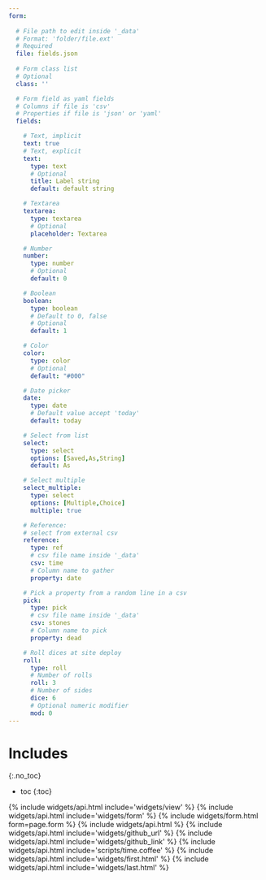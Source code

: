 ```yaml
---
form:
 
  # File path to edit inside '_data'
  # Format: 'folder/file.ext'
  # Required
  file: fields.json
 
  # Form class list
  # Optional
  class: ''

  # Form field as yaml fields
  # Columns if file is 'csv'
  # Properties if file is 'json' or 'yaml'
  fields:

    # Text, implicit
    text: true
    # Text, explicit
    text:
      type: text
      # Optional
      title: Label string
      default: default string

    # Textarea
    textarea:
      type: textarea
      # Optional
      placeholder: Textarea

    # Number
    number:
      type: number
      # Optional
      default: 0

    # Boolean
    boolean:
      type: boolean
      # Default to 0, false
      # Optional
      default: 1

    # Color
    color:
      type: color
      # Optional
      default: "#000"

    # Date picker
    date:
      type: date
      # Default value accept 'today'
      default: today

    # Select from list
    select:
      type: select
      options: [Saved,As,String]
      default: As

    # Select multiple
    select_multiple:
      type: select
      options: [Multiple,Choice]
      multiple: true

    # Reference:
    # select from external csv
    reference:
      type: ref
      # csv file name inside '_data'
      csv: time
      # Column name to gather
      property: date

    # Pick a property from a random line in a csv
    pick:
      type: pick
      # csv file name inside '_data'
      csv: stones
      # Column name to pick
      property: dead

    # Roll dices at site deploy
    roll:
      type: roll
      # Number of rolls
      roll: 3
      # Number of sides
      dice: 6
      # Optional numeric modifier
      mod: 0
---
```

# Includes
{:.no_toc}
- toc
{:toc}

{% include widgets/api.html include='widgets/view' %}
{% include widgets/api.html include='widgets/form' %}
{% include widgets/form.html form=page.form %}
{% include widgets/api.html %}
{% include widgets/api.html include='widgets/github_url' %}
{% include widgets/api.html include='widgets/github_link' %}
{% include widgets/api.html include='scripts/time.coffee' %}
{% include widgets/api.html include='widgets/first.html' %}
{% include widgets/api.html include='widgets/last.html' %}